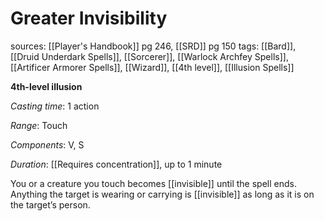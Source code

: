 # Greater Invisibility
sources: [[Player's Handbook]] pg 246, [[SRD]] pg 150
tags: [[Bard]], [[Druid Underdark Spells]], [[Sorcerer]], [[Warlock Archfey Spells]], [[Artificer Armorer Spells]], [[Wizard]], [[4th level]], [[Illusion Spells]]

**4th-level illusion**

*Casting time*: 1 action

*Range*: Touch

*Components*: V, S

*Duration*: [[Requires concentration]], up to 1 minute

You or a creature you touch becomes [[invisible]] until the spell ends. Anything the target is wearing or carrying is [[invisible]] as long as it is on the target’s person.
